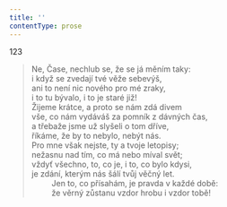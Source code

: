 ```yaml
---
title: ''
contentType: prose
---
```


123

> Ne, Čase, nechlub se, že se já měním taky:  
> i když se zvedají tvé věže sebevýš,  
> ani to není nic nového pro mé zraky,  
> i to tu bývalo, i to je staré již!  
> Žijeme krátce, a proto se nám zdá divem  
> vše, co nám vydáváš za pomník z dávných čas,  
> a třebaže jsme už slyšeli o tom dříve,  
> říkáme, že by to nebylo, nebýt nás.  
> Pro mne však nejste, ty a tvoje letopisy;  
> nežasnu nad tím, co má nebo míval svět;  
> vždyť všechno, to, co je, i to, co bylo kdysi,  
> je zdání, kterým nás šálí tvůj věčný let.  
>          Jen to, co přísahám, je pravda v každé době:  
>          že věrný zůstanu vzdor hrobu i vzdor tobě!
